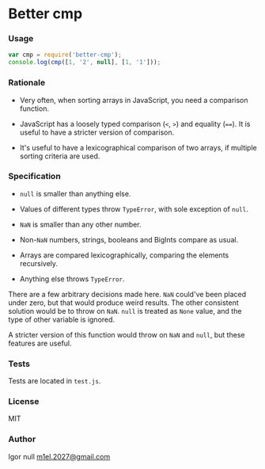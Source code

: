 # Better cmp

### Usage

```javascript
var cmp = require('better-cmp');
console.log(cmp([1, '2', null], [1, '1']));
```

### Rationale

- Very often, when sorting arrays in JavaScript, you need a comparison function.

- JavaScript has a loosely typed comparison (`<`, `>`) and equality (`==`).
It is useful to have a stricter version of comparison.

- It's useful to have a lexicographical comparison of two arrays, if multiple sorting criteria are used.

### Specification

- `null` is smaller than anything else.

- Values of different types throw `TypeError`, with sole exception of `null`.

- `NaN` is smaller than any other number.

- Non-`NaN` numbers, strings, booleans and BigInts compare as usual.

- Arrays are compared lexicographically, comparing the elements recursively.

- Anything else throws `TypeError`.

There are a few arbitrary decisions made here.
`NaN` could've been placed under zero, but that would produce weird results.
The other consistent solution would be to throw on `NaN`.
`null` is treated as `None` value, and the type of other variable is ignored.

A stricter version of this function would throw on `NaN` and `null`, but these features are useful.

### Tests

Tests are located in `test.js`.

### License

MIT

### Author

Igor null <m1el.2027@gmail.com>
